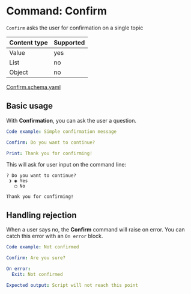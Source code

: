 # Command: Confirm

`Confirm` asks the user for confirmation on a single topic

| Content type | Supported |
|--------------|-----------|
| Value        | yes       |
| List         | no        |
| Object       | no        |

[Confirm.schema.yaml](schema/Confirm.schema.yaml)

## Basic usage

With **Confirmation**, you can ask the user a question.

<!-- answers
Do you want to continue?: "Yes"
-->

```yaml specscript
Code example: Simple confirmation message

Confirm: Do you want to continue?

Print: Thank you for confirming!
```

This will ask for user input on the command line:

```output
? Do you want to continue? 
 ❯ ◉ Yes
   ◯ No

Thank you for confirming!
```

## Handling rejection

When a user says no, the **Confirm** command will raise on error. You can catch this error with an `On error` block.

<!-- answers
Are you sure?: "No"
-->

```yaml specscript
Code example: Not confirmed

Confirm: Are you sure?

On error:
  Exit: Not confirmed

Expected output: Script will not reach this point
```
